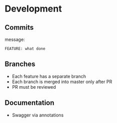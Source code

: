 # Development

## Commits
message:
```
FEATURE: what done
```

## Branches
- Each feature has a separate branch
- Each branch is merged into master only after PR
- PR must be reviewed

## Documentation
- Swagger via annotations